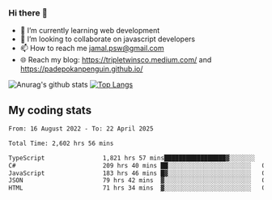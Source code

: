 ### Hi there 👋

<!--
**padepokanpenguin/padepokanpenguin** is a ✨ _special_ ✨ repository because its `README.md` (this file) appears on your GitHub profile.
-->

- 🌱 I’m currently learning  web development
- 👯 I’m looking to collaborate on javascript developers
- 📫 How to reach me jamal.psw@gmail.com
- 🌐 Reach my blog:
   https://tripletwinsco.medium.com/ and
   https://padepokanpenguin.github.io/

![Anurag's github stats](https://github-readme-stats.vercel.app/api?username=padepokanpenguin&count_private=true&disable_animations=false&show_icons=true&theme=default)
[![Top Langs](https://github-readme-stats.vercel.app/api/top-langs/?username=padepokanpenguin&theme=default&layout=compact)](https://github.com/padepokanpenguin)

## My coding stats

<!--START_SECTION:waka-->

```txt
From: 16 August 2022 - To: 22 April 2025

Total Time: 2,602 hrs 56 mins

TypeScript                1,821 hrs 57 mins█████████████████▓░░░░░░░   70.00 %
C#                        209 hrs 40 mins ██░░░░░░░░░░░░░░░░░░░░░░░   08.06 %
JavaScript                183 hrs 46 mins █▓░░░░░░░░░░░░░░░░░░░░░░░   07.06 %
JSON                      79 hrs 42 mins  ▓░░░░░░░░░░░░░░░░░░░░░░░░   03.06 %
HTML                      71 hrs 34 mins  ▓░░░░░░░░░░░░░░░░░░░░░░░░   02.75 %
```

<!--END_SECTION:waka-->


